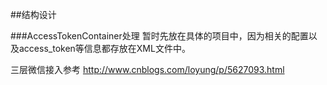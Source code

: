﻿##结构设计

###AccessTokenContainer处理
暂时先放在具体的项目中，因为相关的配置以及access_token等信息都存放在XML文件中。


三层微信接入参考
http://www.cnblogs.com/loyung/p/5627093.html